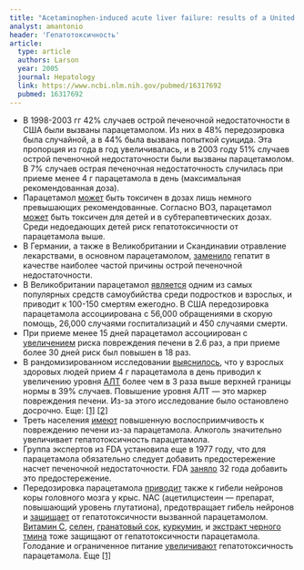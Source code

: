 ```yaml
---
title: "Acetaminophen-induced acute liver failure: results of a United States multicenter, prospective study"
analyst: amantonio
header: 'Гепатотоксичность'
article:
  type: article
  authors: Larson
  year: 2005
  journal: Hepatology
  link: https://www.ncbi.nlm.nih.gov/pubmed/16317692
  pubmed: 16317692
---
```


- В 1998-2003 гг 42% случаев острой печеночной недостаточности в США были вызваны парацетамолом. Из них в 48% передозировка была случайной, а в 44% была вызвана попыткой суицида. Эта пропорция из года в год увеличивалась, и в 2003 году 51% случаев острой печеночной недостаточности были вызваны парацетамолом. В 7% случаев острая печеночная недостаточность случилась при приеме менее 4 г парацетамола в день (максимальная рекомендованная доза).
- Парацетамол [может](https://www.ncbi.nlm.nih.gov/pmc/articles/PMC1296384) быть токсичен в дозах лишь немного превышающих рекомендованные. Согласно ВОЗ, парацетамол [может](https://www.ncbi.nlm.nih.gov/pubmed/12856055) быть токсичен для детей и в субтерапевтических дозах. Среди недоедающих детей риск гепатотоксичности от парацетамола выше.
- В Германии, а также в Великобритании и Скандинавии отравление лекарствами, в основном парацетамолом, [заменило](https://www.ncbi.nlm.nih.gov/pubmed/19750427) гепатит в качестве наиболее частой причины острой печеночной недостаточности.
- В Великобритании парацетамол [является](https://www.ncbi.nlm.nih.gov/pubmed/16294364) одним из самых популярных средств самоубийства среди подростков и взрослых, и приводит к 100-150 смертям ежегодно. В США передозировка парацетамола ассоциирована с 56,000 обращениями в скорую помощь, 26,000 случаями госпитализаций и 450 случаями смерти.
- При приеме менее 15 дней парацетамол ассоциирован с [увеличением](https://www.ncbi.nlm.nih.gov/pubmed/19625223) риска повреждения печени в 2.6 раз, а при приеме более 30 дней риск был повышен в 18 раз.
- В рандомизированном исследовании [выяснилось](https://www.ncbi.nlm.nih.gov/pubmed/16820551), что у взрослых здоровых людей прием 4 г парацетамола в день приводил к увеличению уровня [АЛТ](https://ru.wikipedia.org/wiki/Аланинаминотрансфераза) более чем в 3 раза выше верхней границы нормы в 39% случаев. Повышение уровня АЛТ — это маркер повреждения печени. Из-за этого исследование было остановлено досрочно. Еще: [[1]](https://www.ncbi.nlm.nih.gov/pubmed/28952373) [[2]](https://www.ncbi.nlm.nih.gov/pubmed/26706992)
- Треть населения [имеют](https://www.ncbi.nlm.nih.gov/pubmed/23432879) повышенную воспосприимчивость к повреждению печени из-за парацетамола. Алкоголь значительно увеличивает гепатотоксичность парацетамола.
- Группа экспертов из FDA установила еще в 1977 году, что для парацетамола обязательно следует добавить предостережение насчет печеночной недостаточности. FDA [заняло](https://www.huffpost.com/entry/tylenol-overdose_n_3976991) 32 года добавить это предостережение.
- Передозировка парацетамола [приводит](https://www.ncbi.nlm.nih.gov/pmc/articles/PMC3000821) также к гибели нейронов коры головного мозга у крыс. NAC (ацетилцистеин — препарат, повышающий уровень глутатиона), предотвращает гибель нейронов и [защищает](https://www.ncbi.nlm.nih.gov/pubmed/19821517) от гепатотоксичности вызванной парацетамолом. [Витамин С](https://www.ncbi.nlm.nih.gov/pubmed/28771433), [селен](https://www.ncbi.nlm.nih.gov/pubmed/2901147), [гранатовый сок](https://www.ncbi.nlm.nih.gov/pubmed/27489463), [куркумин](https://www.ncbi.nlm.nih.gov/pubmed/26773315), и [экстракт черного тмина](https://www.ncbi.nlm.nih.gov/pubmed/26972391) тоже защищают от гепатотоксичности парацетамола. Голодание и ограниченное питание [увеличивают](https://www.ncbi.nlm.nih.gov/pubmed/30393430) гепатотоксичность парацетамола. Еще [[1]](https://www.ncbi.nlm.nih.gov/pmc/articles/PMC2189768)


